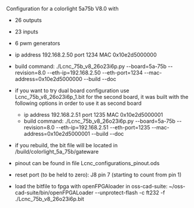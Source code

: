 Configuration for a colorlight 5a75b V8.0 with
- 26 outputs
- 23 inputs
- 6 pwm generators

- ip address 192.168.2.50 port 1234 MAC 0x10e2d5000000
- build command: ./Lcnc_75b_v8_26o23i6p.py --board=5a-75b --revision=8.0 --eth-ip=192.168.2.50 --eth-port=1234 --mac-address=0x10e2d5000000 --build --doc
- if you want to try dual board configuration use Lcnc_75b_v8_26o23i6p_1.bit for the second board, it was built with the following options in order to use it as second board
    - ip address 192.168.2.51 port 1235 MAC 0x10e2d5000001
    - build command: ./Lcnc_75b_v8_26o23i6p.py --board=5a-75b --revision=8.0 --eth-ip=192.168.2.51 --eth-port=1235 --mac-address=0x10e2d5000001 --build --doc
- if you rebuild, the bit file will be located in /build/colorlight_5a_75b/gateware
- pinout can be found in file Lcnc_configurations_pinout.ods
- reset port (to be held to zero): J8 pin 7 (starting to count from pin 1)
- load the bitfile to fpga with openFPGAloader in oss-cad-suite: ~/oss-cad-suite/bin/openFPGALoader --unprotect-flash -c ft232 -f ./Lcnc_75b_v8_26o23i6p.bit
